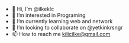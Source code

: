 - 👋 Hi, I’m @ilkeklc
- 👀 I’m interested in Programing
- 🌱 I’m currently learning web and network
- 💞️ I’m looking to collaborate on @yetkinkrsngr
- 📫 How to reach me kilicilke@gmail.com


<!---
ilkeklc/ilkeklc is a ✨ special ✨ repository because its `README.md` (this file) appears on your GitHub profile.
You can click the Preview link to take a look at your changes.
--->
